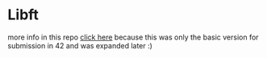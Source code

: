 # Libft
more info in this repo [click here]([www.google.com](https://github.com/Ebejay95/libft_submission)) because this was only the basic version for submission in 42 and was expanded later :)
